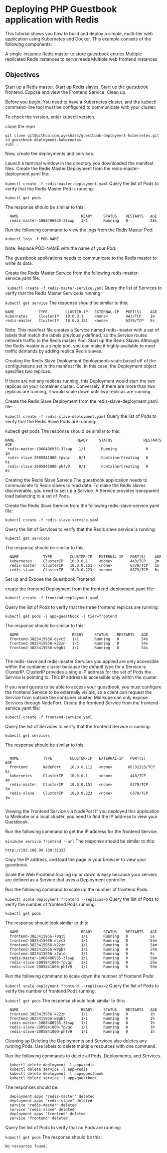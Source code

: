 #  Deploying PHP Guestbook application with Redis
This tutorial shows you how to build and deploy a simple, multi-tier web application using Kubernetes and Docker. This example consists of the following components:

A single-instance Redis master to store guestbook entries
Multiple replicated Redis instances to serve reads
Multiple web frontend instances

## Objectives
Start up a Redis master.
Start up Redis slaves.
Start up the guestbook frontend.
Expose and view the Frontend Service.
Clean up.

Before you begin,
You need to have a Kubernetes cluster, and the kubectl command-line tool must be configured to communicate with your cluster. 

To check the version, enter kubectl version.

clone the repo

```
git clone git@github.com:ayesha54/guestbook-deployment-kubernetes.git
cd guestbook-deployment-kubernetes
subl .
```

Now, create the deployments and services.

Launch a terminal window in the directory you downloaded the manifest files.
Create the Redis Master Deployment from the redis-master-deployment.yaml file:

  `kubectl create -f redis-master-deployment.yaml`
Query the list of Pods to verify that the Redis Master Pod is running:

  `kubectl get pods`
  
The response should be similar to this:
```
  NAME                            READY     STATUS    RESTARTS   AGE
  redis-master-1068406935-3lswp   1/1       Running   0          28s
```
Run the following command to view the logs from the Redis Master Pod:

` kubectl logs -f POD-NAME `

Note: Replace POD-NAME with the name of your Pod.

The guestbook applications needs to communicate to the Redis master to write its data. 

Create the Redis Master Service from the following redis-master-service.yaml file:

 ` kubectl create -f redis-master-service.yaml`
Query the list of Services to verify that the Redis Master Service is running:

  `kubectl get service`
The response should be similar to this:

  ```
  NAME           TYPE        CLUSTER-IP   EXTERNAL-IP   PORT(S)    AGE
  kubernetes     ClusterIP   10.0.0.1     <none>        443/TCP    1m
  redis-master   ClusterIP   10.0.0.151   <none>        6379/TCP   8s
  ```
Note: This manifest file creates a Service named redis-master with a set of labels that match the labels previously defined, so the Service routes network traffic to the Redis master Pod.
Start up the Redis Slaves
Although the Redis master is a single pod, you can make it highly available to meet traffic demands by adding replica Redis slaves.

Creating the Redis Slave Deployment
Deployments scale based off of the configurations set in the manifest file. In this case, the Deployment object specifies two replicas.

If there are not any replicas running, this Deployment would start the two replicas on your container cluster. Conversely, if there are more than two replicas are running, it would scale down until two replicas are running.

Create the Redis Slave Deployment from the redis-slave-deployment.yaml file:

  `kubectl create -f redis-slave-deployment.yaml`
Query the list of Pods to verify that the Redis Slave Pods are running:

  kubectl get pods
The response should be similar to this:

 ```
 NAME                            READY     STATUS              RESTARTS   AGE
  redis-master-1068406935-3lswp   1/1       Running             0          1m
  redis-slave-2005841000-fpvqc    0/1       ContainerCreating   0          6s
  redis-slave-2005841000-phfv9    0/1       ContainerCreating   0          6s
 ```
Creating the Redis Slave Service
The guestbook application needs to communicate to Redis slaves to read data. To make the Redis slaves discoverable, you need to set up a Service. A Service provides transparent load balancing to a set of Pods.


Create the Redis Slave Service from the following redis-slave-service.yaml file:

  `kubectl create -f redis-slave-service.yaml`
  
Query the list of Services to verify that the Redis slave service is running:

  `kubectl get services`
  
The response should be similar to this:
```
  NAME           TYPE        CLUSTER-IP   EXTERNAL-IP   PORT(S)    AGE
  kubernetes     ClusterIP   10.0.0.1     <none>        443/TCP    2m
  redis-master   ClusterIP   10.0.0.151   <none>        6379/TCP   1m
  redis-slave    ClusterIP   10.0.0.223   <none>        6379/TCP   6s
```
Set up and Expose the Guestbook Frontend

create the frontend Deployment from the frontend-deployment.yaml file:

  `kubectl create -f frontend-deployment.yaml`
  
Query the list of Pods to verify that the three frontend replicas are running:

  `kubectl get pods -l app=guestbook -l tier=frontend`
  
The response should be similar to this:
```
  NAME                        READY     STATUS    RESTARTS   AGE
  frontend-3823415956-dsvc5   1/1       Running   0          54s
  frontend-3823415956-k22zn   1/1       Running   0          54s
  frontend-3823415956-w9gbt   1/1       Running   0          54s
  
```

The redis-slave and redis-master Services you applied are only accessible within the container cluster because the default type for a Service is ClusterIP. ClusterIP provides a single IP address for the set of Pods the Service is pointing to. This IP address is accessible only within the cluster.

If you want guests to be able to access your guestbook, you must configure the frontend Service to be externally visible, so a client can request the Service from outside the container cluster. Minikube can only expose Services through NodePort.
Create the frontend Service from the frontend-service.yaml file:

  `kubectl create -f frontend-service.yaml`
  
Query the list of Services to verify that the frontend Service is running:

  `kubectl get services`
  
The response should be similar to this:
```

  NAME           TYPE        CLUSTER-IP   EXTERNAL-IP   PORT(S)        AGE
  frontend       NodePort    10.0.0.112   <none>       80:31323/TCP   6s
  kubernetes     ClusterIP   10.0.0.1     <none>        443/TCP        4m
  redis-master   ClusterIP   10.0.0.151   <none>        6379/TCP       2m
  redis-slave    ClusterIP   10.0.0.223   <none>        6379/TCP       1m
  
```
Viewing the Frontend Service via NodePort
If you deployed this application to Minikube or a local cluster, you need to find the IP address to view your Guestbook.

Run the following command to get the IP address for the frontend Service.

  `minikube service frontend --url`
The response should be similar to this:

  `http://192.168.99.100:31323`
  
Copy the IP address, and load the page in your browser to view your guestbook.

Scale the Web Frontend
Scaling up or down is easy because your servers are defined as a Service that uses a Deployment controller.

Run the following command to scale up the number of frontend Pods:

  `kubectl scale deployment frontend --replicas=5`
Query the list of Pods to verify the number of frontend Pods running:

  `kubectl get pods`
  
The response should look similar to this:
```
  NAME                            READY     STATUS    RESTARTS   AGE
  frontend-3823415956-70qj5       1/1       Running   0          5s
  frontend-3823415956-dsvc5       1/1       Running   0          54m
  frontend-3823415956-k22zn       1/1       Running   0          54m
  frontend-3823415956-w9gbt       1/1       Running   0          54m
  frontend-3823415956-x2pld       1/1       Running   0          5s
  redis-master-1068406935-3lswp   1/1       Running   0          56m
  redis-slave-2005841000-fpvqc    1/1       Running   0          55m
  redis-slave-2005841000-phfv9    1/1       Running   0          55m
 ```
Run the following command to scale down the number of frontend Pods:

  `kubectl scale deployment frontend --replicas=2`
Query the list of Pods to verify the number of frontend Pods running:

  `kubectl get pods`
The response should look similar to this:
```
  NAME                            READY     STATUS    RESTARTS   AGE
  frontend-3823415956-k22zn       1/1       Running   0          1h
  frontend-3823415956-w9gbt       1/1       Running   0          1h
  redis-master-1068406935-3lswp   1/1       Running   0          1h
  redis-slave-2005841000-fpvqc    1/1       Running   0          1h
  redis-slave-2005841000-phfv9    1/1       Running   0          1h
```
Cleaning up
Deleting the Deployments and Services also deletes any running Pods. Use labels to delete multiple resources with one command.

Run the following commands to delete all Pods, Deployments, and Services.
```
  kubectl delete deployment -l app=redis
  kubectl delete service -l app=redis
  kubectl delete deployment -l app=guestbook
  kubectl delete service -l app=guestbook
```
The responses should be:
```
  deployment.apps "redis-master" deleted
  deployment.apps "redis-slave" deleted
  service "redis-master" deleted
  service "redis-slave" deleted
  deployment.apps "frontend" deleted    
  service "frontend" deleted
```
Query the list of Pods to verify that no Pods are running:

  `kubectl get pods`
The response should be this:

  `No resources found.`

